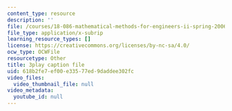 ```yaml
---
content_type: resource
description: ''
file: /courses/18-086-mathematical-methods-for-engineers-ii-spring-2006/618b2fe7ef00e33577ed9daddee302fc_LtNVodIs1dI.srt
file_type: application/x-subrip
learning_resource_types: []
license: https://creativecommons.org/licenses/by-nc-sa/4.0/
ocw_type: OCWFile
resourcetype: Other
title: 3play caption file
uid: 618b2fe7-ef00-e335-77ed-9daddee302fc
video_files:
  video_thumbnail_file: null
video_metadata:
  youtube_id: null
---
```

